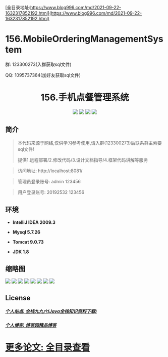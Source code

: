 [全目录地址:https://www.blog996.com/md/2021-09-22-1632317852192.html](https://www.blog996.com/md/2021-09-22-1632317852192.html)
# 156.MobileOrderingManagementSystem

<p>群: 123300273(入群获取sql文件)</p>
<p>QQ: 1095737364(加好友获取sql文件)</p>

<p><h1 align="center">156.手机点餐管理系统</h1></p>


<p align="center">
	<img src="https://img.shields.io/badge/jdk-1.8-orange.svg"/>
    <img src="https://img.shields.io/badge/springboot-5.x-lightgrey.svg"/>
    <img src="https://img.shields.io/badge/maven-3.x-blue.svg"/>
    <img src="https://img.shields.io/badge/jsp-5.x-yellow.svg"/>
</p>

## 简介


> 本代码来源于网络,仅供学习参考使用,请入群(123300273)后联系群主索要sql文件!
>
> 提供1.远程部署/2.修改代码/3.设计文档指导/4.框架代码讲解等服务

>访问地址: http://localhost:8081/

>管理员登录账号: admin  123456

>用户登录账号: 20192532  123456 


## 环境

- <b>IntelliJ IDEA 2009.3</b>

- <b>Mysql 5.7.26</b>

- <b>Tomcat 9.0.73</b>

- <b>JDK 1.8</b>




## 缩略图


![](https://img2022.cnblogs.com/blog/588112/202207/588112-20220716075017081-1871163904.png)
![](https://img2022.cnblogs.com/blog/588112/202207/588112-20220716075025141-1525742304.png)
![](https://img2022.cnblogs.com/blog/588112/202207/588112-20220716075029842-602948080.png)
![](https://img2022.cnblogs.com/blog/588112/202207/588112-20220716075034314-965813847.png)
![](https://img2022.cnblogs.com/blog/588112/202207/588112-20220716075038261-423951784.png)
![](https://img2022.cnblogs.com/blog/588112/202207/588112-20220716075041962-1014948919.png)
![](https://img2022.cnblogs.com/blog/588112/202207/588112-20220716075045610-1516266422.png)
![](https://img2022.cnblogs.com/blog/588112/202207/588112-20220716075049239-327321859.png)



## License


##### [个人站点: 全栈九九六(Java全栈知识资料下载)](https://www.blog996.com/)
##### [个人博客: 博客园精品博客](https://www.cnblogs.com/yysbolg/)
# [更多论文: 全目录查看](https://www.blog996.com/md/2021-09-22-1632317852192.html)



